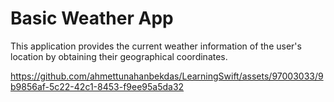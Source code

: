 # Basic Weather App
This application provides the current weather information of the user's location by obtaining their geographical coordinates.


https://github.com/ahmettunahanbekdas/LearningSwift/assets/97003033/9b9856af-5c22-42c1-8453-f9ee95a5da32

